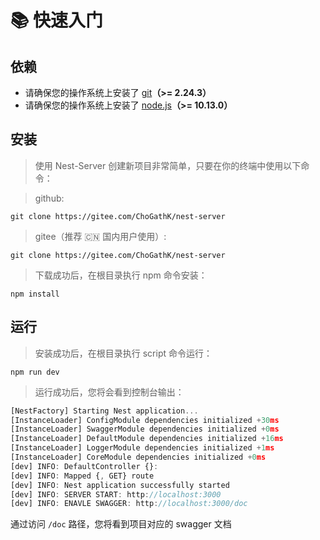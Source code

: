 # 📚 快速入门

## 依赖

- 请确保您的操作系统上安装了 [git](https://git-scm.com/)**（>= 2.24.3）**
- 请确保您的操作系统上安装了 [node.js](http://nodejs.cn/download/)**（>= 10.13.0）**

## 安装

> 使用 Nest-Server 创建新项目非常简单，只要在你的终端中使用以下命令：

> github:

```
git clone https://gitee.com/ChoGathK/nest-server
```

> gitee（推荐 🇨🇳 国内用户使用）:

```
git clone https://gitee.com/ChoGathK/nest-server
```

> 下载成功后，在根目录执行 npm 命令安装：

```
npm install
```

## 运行

> 安装成功后，在根目录执行 script 命令运行：

```
npm run dev
```

> 运行成功后，您将会看到控制台输出：

```JavaScript
[NestFactory] Starting Nest application...
[InstanceLoader] ConfigModule dependencies initialized +30ms
[InstanceLoader] SwaggerModule dependencies initialized +0ms
[InstanceLoader] DefaultModule dependencies initialized +16ms
[InstanceLoader] LoggerModule dependencies initialized +1ms
[InstanceLoader] CoreModule dependencies initialized +0ms
[dev] INFO: DefaultController {}:
[dev] INFO: Mapped {, GET} route
[dev] INFO: Nest application successfully started
[dev] INFO: SERVER START: http://localhost:3000
[dev] INFO: ENAVLE SWAGGER: http://localhost:3000/doc
```

通过访问 `/doc` 路径，您将看到项目对应的 swagger 文档
